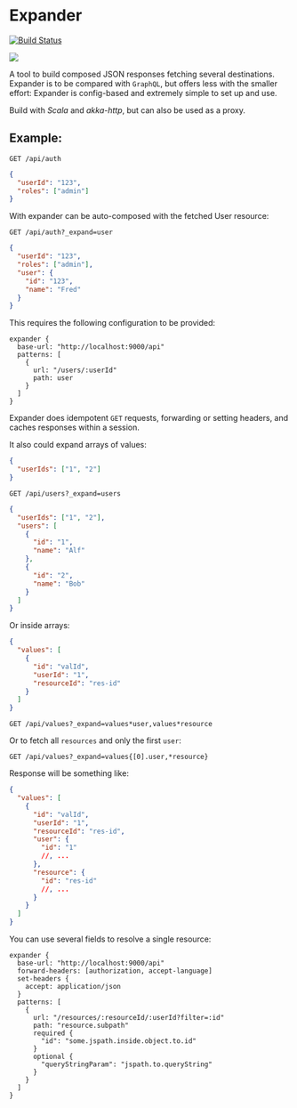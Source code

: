 # Expander

[![Build Status](https://travis-ci.org/unicorndevru/expander.svg?branch=master)](https://travis-ci.org/unicorndevru/expander)

[![](https://jitpack.io/v/unicorndevru/expander.svg)](https://jitpack.io/#unicorndevru/expander)


A tool to build composed JSON responses fetching several destinations.
Expander is to be compared with `GraphQL`, but offers less with the smaller effort: Expander is config-based and extremely simple to set up and use.

Build with _Scala_ and _akka-http_, but can also be used as a proxy.

## Example:

`GET /api/auth`

```json
{
  "userId": "123",
  "roles": ["admin"]
}
```

With expander can be auto-composed with the fetched User resource:

`GET /api/auth?_expand=user`

```json
{
  "userId": "123",
  "roles": ["admin"],
  "user": {
    "id": "123",
    "name": "Fred"
  }
}
```

This requires the following configuration to be provided:

```hocon
expander {
  base-url: "http://localhost:9000/api"
  patterns: [
    {
      url: "/users/:userId"
      path: user
    }
  ]
}
```

Expander does idempotent `GET` requests, forwarding or setting headers, and caches responses within a session.

It also could expand arrays of values:

```json
{
  "userIds": ["1", "2"]
}
```

`GET /api/users?_expand=users`

```json
{
  "userIds": ["1", "2"],
  "users": [
    {
      "id": "1",
      "name": "Alf"
    },
    {
      "id": "2",
      "name": "Bob"
    }
  ]
}
```

Or inside arrays:

```json
{
  "values": [
    {
      "id": "valId",
      "userId": "1",
      "resourceId": "res-id"
    }
  ]
}
```

`GET /api/values?_expand=values*user,values*resource`

Or to fetch all `resources` and only the first `user`:

`GET /api/values?_expand=values{[0].user,*resource}`

Response will be something like:

```json
{
  "values": [
    {
      "id": "valId",
      "userId": "1",
      "resourceId": "res-id",
      "user": {
        "id": "1"
        //, ...
      },
      "resource": {
        "id": "res-id"
        //, ...
      }
    }
  ]
}
```

You can use several fields to resolve a single resource:

```hocon
expander {
  base-url: "http://localhost:9000/api"
  forward-headers: [authorization, accept-language]
  set-headers {
    accept: application/json
  }
  patterns: [
    {
      url: "/resources/:resourceId/:userId?filter=:id"
      path: "resource.subpath"
      required {
        "id": "some.jspath.inside.object.to.id"
      }
      optional {
        "queryStringParam": "jspath.to.queryString"
      }
    }
  ]
}
```